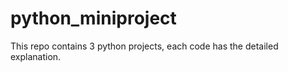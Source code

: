 # python_miniproject


This repo contains 3 python projects, each code has the detailed explanation. 
